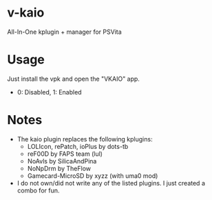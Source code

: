 # v-kaio
All-In-One kplugin + manager for PSVita

# Usage
Just install the vpk and open the "VKAIO" app.
 - 0: Disabled, 1: Enabled

# Notes
- The kaio plugin replaces the following kplugins:
  - LOLIcon, rePatch, ioPlus by dots-tb
  - reF00D by FAPS team (lul)
  - NoAvls by SilicaAndPina
  - NoNpDrm by TheFlow
  - Gamecard-MicroSD by xyzz (with uma0 mod)
- I do not own/did not write any of the listed plugins. I just created a combo for fun.
